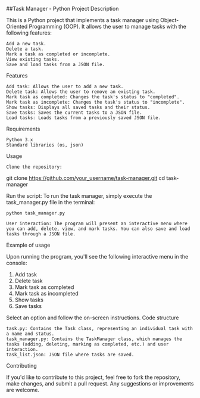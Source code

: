 ##Task Manager - Python Project
Description

This is a Python project that implements a task manager using Object-Oriented Programming (OOP). It allows the user to manage tasks with the following features:

    Add a new task.
    Delete a task.
    Mark a task as completed or incomplete.
    View existing tasks.
    Save and load tasks from a JSON file.

Features

    Add task: Allows the user to add a new task.
    Delete task: Allows the user to remove an existing task.
    Mark task as completed: Changes the task's status to "completed".
    Mark task as incomplete: Changes the task's status to "incomplete".
    Show tasks: Displays all saved tasks and their status.
    Save tasks: Saves the current tasks to a JSON file.
    Load tasks: Loads tasks from a previously saved JSON file.

Requirements

    Python 3.x
    Standard libraries (os, json)

Usage

    Clone the repository:

git clone https://github.com/your_username/task-manager.git
cd task-manager

Run the script: To run the task manager, simply execute the task_manager.py file in the terminal:

    python task_manager.py

    User interaction: The program will present an interactive menu where you can add, delete, view, and mark tasks. You can also save and load tasks through a JSON file.

Example of usage

Upon running the program, you'll see the following interactive menu in the console:

1) Add task
2) Delete task
3) Mark task as completed
4) Mark task as incompleted
5) Show tasks
6) Save tasks

Select an option and follow the on-screen instructions.
Code structure

    task.py: Contains the Task class, representing an individual task with a name and status.
    task_manager.py: Contains the TaskManager class, which manages the tasks (adding, deleting, marking as completed, etc.) and user interaction.
    task_list.json: JSON file where tasks are saved.

Contributing

If you'd like to contribute to this project, feel free to fork the repository, make changes, and submit a pull request. Any suggestions or improvements are welcome.
